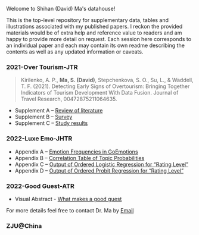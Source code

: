 Welcome to Shihan (David) Ma's datahouse!

This is the top-level repository for supplementary data, tables and illustrations associated with my published papers. I reckon the provided materials would be of extra help and reference value to readers and am happy to provide more detail on request. Each session here corresponds to an individual paper and each may contain its own readme describing the contents as well as any updated information or caveats.

### 2021-Over Tourism-JTR
> Kirilenko, A. P., **Ma, S. (David)**, Stepchenkova, S. O., Su, L., & Waddell, T. F. (2021). Detecting Early Signs of Overtourism: Bringing Together Indicators of Tourism Development With Data Fusion. Journal of Travel Research, 00472875211064635.

- Supplement A – 
  [Review of literature](/2021-Overtourism-JTR/Supplement_1_Review_of_literature.pdf)
- Supplement B – 
  [Survey](/2021-Overtourism-JTR/Supplement_2_Survey.pdf)
- Supplement C – 
  [Study results](/2021-Overtourism-JTR/Supplement_3_Study_results.pdf)
  
### 2022-Luxe Emo-JHTR
- Appendix A – 
  [Emotion Frequencies in GoEmotions](/2022-Luxe-Emo-JHTR/Appendix_A.png)
- Appendix B – 
  [Correlation Table of Topic Probabilities](/2022-Luxe-Emo-JHTR/Appendix_B.html)
- Appendix C – 
  [Output of Ordered Logistic Regression for “Rating Level”](/2022-Luxe-Emo-JHTR/Appendix_C.html)
- Appendix D – 
  [Output of Ordered Probit Regression for “Rating Level”](/2022-Luxe-Emo-JHTR/Appendix_D.html)
  
### 2022-Good Guest-ATR
- Visual Abstract - 
  [What makes a good guest](https://youtu.be/3lRqxB0mNks)


For more details feel free to contact Dr. Ma by [Email](mailto:mashihan@zju.edu.cn)

### ZJU@China
